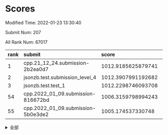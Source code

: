 # Scores

Modified Time: 2022-01-23 13:30:40

Submit Num: 207

All Rank Num: 67017

| rank |               submit               |       score        |       sigma        | pk_num |
| :--- | :--------------------------------- | :----------------- | :----------------- | :----- |
| 1    | cpp.21_12_24.submission-2b2ea0d7   | 1012.9185625879741 | 0.7927062042450137 | 1295   |
| 2    | jsonzb.test.submission_level_4     | 1012.3907991192682 | 0.8006822731278552 | 1292   |
| 3    | jsonzb.test.test_1                 | 1012.2298746093708 | 0.7942564968794087 | 1294   |
| 54   | cpp.2022_01_09.submission-816672bd | 1006.3159798994243 | 0.7511364565916405 | 1294   |
| 55   | cpp.2022_01_09.submission-5b0e3de2 | 1005.174537330748  | 0.7159495692765269 | 1295   |


<details>
<summary>全部</summary>

| rank |                 submit                 |       score        |       sigma        | pk_num |
| :--- | :------------------------------------- | :----------------- | :----------------- | :----- |
| 1    | cpp.21_12_24.submission-2b2ea0d7       | 1012.9185625879741 | 0.7927062042450137 | 1295   |
| 2    | jsonzb.test.submission_level_4         | 1012.3907991192682 | 0.8006822731278552 | 1292   |
| 3    | jsonzb.test.test_1                     | 1012.2298746093708 | 0.7942564968794087 | 1294   |
| 4    | gobigger.level_3.submission_level_3_26 | 1011.8374738781741 | 0.7857626640885196 | 1297   |
| 5    | gobigger.level_3.submission_level_3_23 | 1011.5456183639998 | 0.7763359162229061 | 1292   |
| 6    | gobigger.level_3.submission_level_3_15 | 1011.4453169874118 | 0.7910555448046801 | 1292   |
| 7    | gobigger.level_3.submission_level_3_49 | 1011.3698364584346 | 0.7857992306454621 | 1293   |
| 8    | gobigger.level_3.submission_level_3_37 | 1011.2951901686671 | 0.7718130586631137 | 1293   |
| 9    | gobigger.level_3.submission_level_3_38 | 1010.964606669494  | 0.7499486250060734 | 1294   |
| 10   | gobigger.level_3.submission_level_3_35 | 1010.8740337873876 | 0.7871627758688147 | 1294   |
| 11   | gobigger.level_3.submission_level_3_32 | 1010.7009243074623 | 0.789671202600859  | 1293   |
| 12   | gobigger.level_3.submission_level_3_8  | 1010.6987164637738 | 0.7502459983196387 | 1287   |
| 13   | gobigger.level_3.submission_level_3_43 | 1010.6926149947598 | 0.7598803649167072 | 1296   |
| 14   | gobigger.level_3.submission_level_3_29 | 1010.6887860982235 | 0.7772608880309115 | 1296   |
| 15   | gobigger.level_3.submission_level_3_31 | 1010.6795536801611 | 0.7512778251197175 | 1296   |
| 16   | gobigger.level_3.submission_level_3_36 | 1010.6650937083026 | 0.7817179405054027 | 1295   |
| 17   | gobigger.level_3.submission_level_3_4  | 1010.6251114720081 | 0.7705534523597396 | 1294   |
| 18   | gobigger.level_3.submission_level_3_20 | 1010.4413782181516 | 0.7686448654865092 | 1291   |
| 19   | gobigger.level_3.submission_level_3_22 | 1010.4202936989999 | 0.7582205096227294 | 1295   |
| 20   | gobigger.level_3.submission_level_3_47 | 1010.3987335334858 | 0.763379049022994  | 1299   |
| 21   | gobigger.level_3.submission_level_3_13 | 1010.3789102116451 | 0.7638180848871327 | 1296   |
| 22   | gobigger.level_3.submission_level_3_21 | 1010.3330616994548 | 0.7885665245293316 | 1296   |
| 23   | gobigger.level_3.submission_level_3_41 | 1010.3091029099419 | 0.7401155850093867 | 1297   |
| 24   | gobigger.level_3.submission_level_3_5  | 1010.281211543354  | 0.7557156082132296 | 1295   |
| 25   | gobigger.level_3.submission_level_3_30 | 1010.2407978336786 | 0.7447286377944582 | 1300   |
| 26   | gobigger.level_3.submission_level_3_10 | 1010.1955378471567 | 0.7738895696111402 | 1291   |
| 27   | gobigger.level_3.submission_level_3_39 | 1010.1953999970482 | 0.7686311690161916 | 1300   |
| 28   | gobigger.level_3.submission_level_3_28 | 1010.1446234132585 | 0.7474049547956988 | 1299   |
| 29   | gobigger.level_3.submission_level_3_45 | 1010.0844994935072 | 0.7547263532528007 | 1299   |
| 30   | gobigger.level_3.submission_level_3_16 | 1010.0601617544938 | 0.7641905059705877 | 1298   |
| 31   | gobigger.level_3.submission_level_3_44 | 1009.9134698645503 | 0.7461265978782812 | 1295   |
| 32   | gobigger.level_3.submission_level_3_48 | 1009.8694227205696 | 0.7507600448318424 | 1293   |
| 33   | gobigger.level_3.submission_level_3_6  | 1009.8637401425545 | 0.7775671477608874 | 1296   |
| 34   | gobigger.level_3.submission_level_3_17 | 1009.8440466909899 | 0.7653850921879098 | 1293   |
| 35   | gobigger.level_3.submission_level_3_12 | 1009.8270669557903 | 0.756123347940951  | 1294   |
| 36   | gobigger.level_3.submission_level_3_24 | 1009.8001900407852 | 0.751212592040835  | 1296   |
| 37   | gobigger.level_3.submission_level_3_9  | 1009.7891609661336 | 0.7764967130013564 | 1297   |
| 38   | gobigger.level_3.submission_level_3_34 | 1009.7745738639846 | 0.7634791553395772 | 1291   |
| 39   | gobigger.level_3.submission_level_3_7  | 1009.7099027086645 | 0.7641990810336678 | 1295   |
| 40   | gobigger.level_3.submission_level_3_11 | 1009.6835174152953 | 0.7538759436800035 | 1289   |
| 41   | gobigger.level_3.submission_level_3_27 | 1009.2605655288033 | 0.7563643161123432 | 1295   |
| 42   | gobigger.level_3.submission_level_3_18 | 1009.2341758309581 | 0.7516827359905204 | 1294   |
| 43   | gobigger.level_3.submission_level_3_46 | 1009.2075519894208 | 0.7341565099750732 | 1295   |
| 44   | gobigger.level_3.submission_level_3_40 | 1009.1170016344522 | 0.7607107378367225 | 1296   |
| 45   | gobigger.level_3.submission_level_3_33 | 1009.0002935305365 | 0.763312573268011  | 1291   |
| 46   | gobigger.level_3.submission_level_3_1  | 1008.968288085614  | 0.7433951998203253 | 1297   |
| 47   | gobigger.level_3.submission_level_3_14 | 1008.8247059509642 | 0.7487148862368763 | 1295   |
| 48   | gobigger.level_3.submission_level_3_25 | 1008.7151507042224 | 0.7405297918948509 | 1296   |
| 49   | gobigger.level_3.submission_level_3_0  | 1008.6226299565255 | 0.7351712900614139 | 1293   |
| 50   | gobigger.level_3.submission_level_3_19 | 1008.5083472573994 | 0.7281160336767287 | 1290   |
| 51   | gobigger.level_3.submission_level_3_3  | 1008.4846111785938 | 0.7299558521123382 | 1301   |
| 52   | gobigger.level_3.submission_level_3_42 | 1008.0678437931563 | 0.7511979662087301 | 1291   |
| 53   | gobigger.level_3.submission_level_3_2  | 1007.7797848677232 | 0.7462923239196246 | 1298   |
| 54   | cpp.2022_01_09.submission-816672bd     | 1006.3159798994243 | 0.7511364565916405 | 1294   |
| 55   | cpp.2022_01_09.submission-5b0e3de2     | 1005.174537330748  | 0.7159495692765269 | 1295   |
| 56   | gobigger.level_1.submission_level_1_23 | 1004.872943695077  | 0.7324148799332316 | 1293   |
| 57   | gobigger.level_1.submission_level_1_7  | 1004.7869422671224 | 0.7082368809607805 | 1288   |
| 58   | gobigger.level_1.submission_level_1_9  | 1004.7810174989386 | 0.719913034845841  | 1299   |
| 59   | gobigger.level_1.submission_level_1_12 | 1004.4777007396183 | 0.7175669439001673 | 1295   |
| 60   | gobigger.level_1.submission_level_1_24 | 1004.3267320133236 | 0.7068740044072958 | 1299   |
| 61   | gobigger.level_1.submission_level_1_43 | 1003.9387289644446 | 0.7161651507947128 | 1299   |
| 62   | gobigger.level_1.submission_level_1_26 | 1003.9346490262977 | 0.7266899175449035 | 1295   |
| 63   | gobigger.level_1.submission_level_1_39 | 1003.8895931212636 | 0.7385631793084732 | 1296   |
| 64   | gobigger.level_1.submission_level_1_21 | 1003.8473070412085 | 0.7281376704151812 | 1296   |
| 65   | gobigger.level_1.submission_level_1_35 | 1003.7891344539147 | 0.7110816286073212 | 1293   |
| 66   | gobigger.level_1.submission_level_1_11 | 1003.7848333225393 | 0.737513135543563  | 1289   |
| 67   | gobigger.level_1.submission_level_1_32 | 1003.7402403541535 | 0.7144880340112385 | 1291   |
| 68   | gobigger.level_1.submission_level_1_28 | 1003.7331333044235 | 0.7182124940604465 | 1296   |
| 69   | gobigger.level_1.submission_level_1_6  | 1003.6471895135542 | 0.7232796021311888 | 1300   |
| 70   | gobigger.level_1.submission_level_1_10 | 1003.5716262543416 | 0.7238820444301997 | 1297   |
| 71   | gobigger.level_1.submission_level_1_19 | 1003.5473265187684 | 0.715642511690814  | 1295   |
| 72   | gobigger.level_1.submission_level_1_48 | 1003.4663140716256 | 0.7103445192192602 | 1297   |
| 73   | gobigger.level_1.submission_level_1_34 | 1003.4588534129912 | 0.7308181616838391 | 1295   |
| 74   | gobigger.level_1.submission_level_1_3  | 1003.4290473242348 | 0.7272409802858222 | 1295   |
| 75   | gobigger.level_1.submission_level_1_38 | 1003.3861693780309 | 0.7105004926198544 | 1295   |
| 76   | gobigger.level_1.submission_level_1_13 | 1003.334767018647  | 0.7290242625004301 | 1295   |
| 77   | gobigger.level_1.submission_level_1_45 | 1003.3316197516293 | 0.721840881967958  | 1293   |
| 78   | gobigger.level_1.submission_level_1_33 | 1003.2954883808932 | 0.7046870209757305 | 1298   |
| 79   | gobigger.level_1.submission_level_1_14 | 1003.2741764523365 | 0.7233667532452009 | 1301   |
| 80   | gobigger.level_1.submission_level_1_36 | 1003.2133171227255 | 0.7076125426862824 | 1297   |
| 81   | gobigger.level_1.submission_level_1_47 | 1003.1983444270131 | 0.7181627118843079 | 1296   |
| 82   | gobigger.level_1.submission_level_1_29 | 1003.1872354772906 | 0.7153539447850579 | 1296   |
| 83   | gobigger.level_1.submission_level_1_42 | 1003.1391797333561 | 0.7146677453355715 | 1297   |
| 84   | gobigger.level_1.submission_level_1_18 | 1003.0465498648045 | 0.7148450646030425 | 1294   |
| 85   | gobigger.level_1.submission_level_1_20 | 1003.0365152358842 | 0.7161622523552943 | 1295   |
| 86   | gobigger.level_1.submission_level_1_1  | 1002.9991637467114 | 0.7238855397472383 | 1296   |
| 87   | gobigger.level_1.submission_level_1_44 | 1002.954298598403  | 0.7105532464607892 | 1293   |
| 88   | gobigger.level_1.submission_level_1_25 | 1002.9316225915424 | 0.7166860238728945 | 1297   |
| 89   | gobigger.level_1.submission_level_1_4  | 1002.820879695435  | 0.7193946807561932 | 1294   |
| 90   | gobigger.level_1.submission_level_1_2  | 1002.7517668834479 | 0.7140016499722863 | 1288   |
| 91   | gobigger.level_1.submission_level_1_46 | 1002.7261387457997 | 0.7194833271907232 | 1299   |
| 92   | gobigger.level_1.submission_level_1_27 | 1002.7254589498116 | 0.7045400237719539 | 1293   |
| 93   | gobigger.level_1.submission_level_1_40 | 1002.7111251561826 | 0.7117932140158307 | 1296   |
| 94   | gobigger.level_1.submission_level_1_30 | 1002.6042787698121 | 0.7094451179671966 | 1297   |
| 95   | gobigger.level_1.submission_level_1_22 | 1002.6019180996607 | 0.717252777629814  | 1295   |
| 96   | gobigger.level_1.submission_level_1_17 | 1002.5617894285596 | 0.7149939904051018 | 1292   |
| 97   | gobigger.level_1.submission_level_1_31 | 1002.557167076422  | 0.7139122055663525 | 1301   |
| 98   | gobigger.level_1.submission_level_1_37 | 1002.5163379893716 | 0.7108886224315786 | 1292   |
| 99   | gobigger.level_1.submission_level_1_0  | 1002.4971782604732 | 0.6978799859322747 | 1290   |
| 100  | gobigger.level_1.submission_level_1_49 | 1002.3934420454106 | 0.7057555334752629 | 1290   |
| 101  | gobigger.level_1.submission_level_1_15 | 1002.2814711417587 | 0.7038156496453319 | 1292   |
| 102  | gobigger.level_1.submission_level_1_41 | 1002.2450286373071 | 0.7101100843821017 | 1294   |
| 103  | gobigger.level_1.submission_level_1_16 | 1002.243453786314  | 0.7116773677306315 | 1298   |
| 104  | gobigger.level_1.submission_level_1_5  | 1001.9476107364917 | 0.713522537732774  | 1299   |
| 105  | gobigger.level_1.submission_level_1_8  | 1001.8334688898816 | 0.711820561504032  | 1292   |
| 106  | gobigger.random.submission_random_22   | 996.9184963294532  | 0.7124452844415153 | 1293   |
| 107  | gobigger.random.submission_random_41   | 996.887209913826   | 0.7064018852634826 | 1299   |
| 108  | gobigger.random.submission_random_13   | 996.8576943315863  | 0.7131592229832183 | 1291   |
| 109  | gobigger.random.submission_random_28   | 996.5490561994922  | 0.716918949837431  | 1298   |
| 110  | gobigger.random.submission_random_47   | 996.5192797156191  | 0.7042338772146448 | 1295   |
| 111  | gobigger.random.submission_random_1    | 996.4432511109608  | 0.7010635093690822 | 1297   |
| 112  | gobigger.random.submission_random_40   | 996.4177743778836  | 0.7140941383052211 | 1297   |
| 113  | gobigger.random.submission_random_15   | 996.4092672317978  | 0.7016889328406198 | 1295   |
| 114  | gobigger.random.submission_random_10   | 996.4080109644743  | 0.7171107819607129 | 1295   |
| 115  | gobigger.random.submission_random_36   | 996.3785281905451  | 0.7248306544550951 | 1294   |
| 116  | gobigger.random.submission_random_45   | 996.3279835295829  | 0.7174071802488899 | 1296   |
| 117  | gobigger.random.submission_random_27   | 996.3139599669852  | 0.6999064398971879 | 1295   |
| 118  | gobigger.random.submission_random_46   | 996.3095294249966  | 0.7069679672665281 | 1294   |
| 119  | gobigger.random.submission_random_12   | 996.2377682808483  | 0.7089016261873247 | 1292   |
| 120  | gobigger.random.submission_random_33   | 996.1477399699784  | 0.7081914996053006 | 1295   |
| 121  | gobigger.random.submission_random_16   | 996.1433591461027  | 0.7257704470793803 | 1297   |
| 122  | gobigger.random.submission_random_38   | 996.1106283484206  | 0.720049326393012  | 1289   |
| 123  | gobigger.random.submission_random_31   | 996.0750711849238  | 0.7023305160268648 | 1295   |
| 124  | gobigger.random.submission_random_14   | 995.9913580650957  | 0.6959370442328587 | 1296   |
| 125  | gobigger.random.submission_random_19   | 995.9902614740754  | 0.7246565045568029 | 1295   |
| 126  | gobigger.random.submission_random_30   | 995.9510762941862  | 0.7133105826847463 | 1299   |
| 127  | gobigger.random.submission_random_35   | 995.9200995875515  | 0.7086668913223464 | 1299   |
| 128  | gobigger.random.submission_random_42   | 995.8885360499123  | 0.709190114828559  | 1295   |
| 129  | gobigger.random.submission_random_18   | 995.8462925900235  | 0.7108641839435752 | 1293   |
| 130  | gobigger.random.submission_random_11   | 995.8143261914618  | 0.7205007461644647 | 1292   |
| 131  | gobigger.random.submission_random_23   | 995.6697867311759  | 0.7099110900658223 | 1296   |
| 132  | gobigger.random.submission_random_4    | 995.6687026489584  | 0.7056146160967671 | 1293   |
| 133  | gobigger.random.submission_random_43   | 995.6239938385801  | 0.7111755074164996 | 1297   |
| 134  | gobigger.random.submission_random_5    | 995.6188065749557  | 0.7038791829751434 | 1296   |
| 135  | gobigger.random.submission_random_44   | 995.6142265619676  | 0.7206550070918344 | 1291   |
| 136  | gobigger.random.submission_random_17   | 995.5599188332598  | 0.7087934171184995 | 1295   |
| 137  | gobigger.random.submission_random_3    | 995.4958262760035  | 0.7033372077216863 | 1292   |
| 138  | gobigger.random.submission_random_6    | 995.4837740142252  | 0.6945990624655369 | 1296   |
| 139  | gobigger.random.submission_random_20   | 995.479954880761   | 0.7243136976940694 | 1296   |
| 140  | gobigger.random.submission_random_8    | 995.4761189977044  | 0.7240458562439184 | 1299   |
| 141  | gobigger.random.submission_random_9    | 995.4689016263546  | 0.7239727603593992 | 1299   |
| 142  | gobigger.random.submission_random_37   | 995.4332499534106  | 0.7061309748305916 | 1297   |
| 143  | gobigger.random.submission_random_34   | 995.4240145226405  | 0.7250430896785929 | 1296   |
| 144  | gobigger.random.submission_random_25   | 995.3603290371029  | 0.7234156995481025 | 1300   |
| 145  | gobigger.random.submission_random_21   | 995.2431074071691  | 0.7218073225098346 | 1294   |
| 146  | gobigger.random.submission_random_48   | 995.2040230201302  | 0.7093827000188513 | 1294   |
| 147  | gobigger.random.submission_random_24   | 995.1757878825454  | 0.7181386599395397 | 1294   |
| 148  | gobigger.random.submission_random_32   | 995.0863691325959  | 0.6932864269829984 | 1292   |
| 149  | gobigger.random.submission_random_26   | 994.9096300734737  | 0.7076774232066608 | 1301   |
| 150  | gobigger.random.submission_random_7    | 994.7460153853378  | 0.7169201602750711 | 1291   |
| 151  | gobigger.random.submission_random_29   | 994.7083994048852  | 0.7213837600683178 | 1296   |
| 152  | gobigger.random.submission_random_2    | 994.6175405465074  | 0.7128567806077655 | 1294   |
| 153  | gobigger.random.submission_random_0    | 994.5022494986259  | 0.7233895903271453 | 1298   |
| 154  | gobigger.random.submission_random_49   | 993.9647846475257  | 0.7063523174524496 | 1294   |
| 155  | gobigger.level_2.submission_level_2_20 | 993.8013146668733  | 0.7315208283241328 | 1295   |
| 156  | gobigger.random.submission_random_39   | 993.5558887863365  | 0.7232840697034923 | 1296   |
| 157  | gobigger.level_2.submission_level_2_32 | 993.4592169287183  | 0.7220861703529421 | 1293   |
| 158  | gobigger.level_2.submission_level_2_13 | 993.4081320928627  | 0.7174041610393799 | 1299   |
| 159  | gobigger.level_2.submission_level_2_17 | 993.3725834691779  | 0.732911487779383  | 1297   |
| 160  | gobigger.level_2.submission_level_2_26 | 993.3547168547411  | 0.7240611677828426 | 1299   |
| 161  | gobigger.level_2.submission_level_2_2  | 993.1792346193903  | 0.7341229907746349 | 1293   |
| 162  | gobigger.level_2.submission_level_2_5  | 993.1191721354214  | 0.7366755829162084 | 1294   |
| 163  | gobigger.level_2.submission_level_2_30 | 993.1146755648025  | 0.7429977005529332 | 1298   |
| 164  | gobigger.level_2.submission_level_2_46 | 992.991781628066   | 0.724256537440832  | 1298   |
| 165  | gobigger.level_2.submission_level_2_49 | 992.9889957204265  | 0.7330695018248319 | 1300   |
| 166  | gobigger.level_2.submission_level_2_1  | 992.8973897711013  | 0.725927219627275  | 1298   |
| 167  | gobigger.level_2.submission_level_2_0  | 992.8130262628092  | 0.7365568216646586 | 1291   |
| 168  | gobigger.level_2.submission_level_2_16 | 992.6495310966247  | 0.7338161361329176 | 1287   |
| 169  | gobigger.level_2.submission_level_2_34 | 992.6219599996002  | 0.732241869935131  | 1292   |
| 170  | gobigger.level_2.submission_level_2_18 | 992.5374974603975  | 0.733383277401593  | 1294   |
| 171  | gobigger.level_2.submission_level_2_14 | 992.5178024480482  | 0.7282391307034607 | 1294   |
| 172  | gobigger.level_2.submission_level_2_38 | 992.446083492823   | 0.7440854716804687 | 1294   |
| 173  | gobigger.level_2.submission_level_2_39 | 992.339341262766   | 0.7342084333710619 | 1300   |
| 174  | gobigger.level_2.submission_level_2_12 | 992.3371622741097  | 0.7489289520065329 | 1297   |
| 175  | gobigger.level_2.submission_level_2_25 | 992.3254562075616  | 0.7440033921140778 | 1294   |
| 176  | gobigger.level_2.submission_level_2_47 | 992.278486598679   | 0.7392279833053983 | 1293   |
| 177  | gobigger.level_2.submission_level_2_44 | 992.262606302113   | 0.7338363637810531 | 1295   |
| 178  | gobigger.level_2.submission_level_2_21 | 992.2457303114786  | 0.7286818164534568 | 1295   |
| 179  | gobigger.level_2.submission_level_2_28 | 992.2114427121888  | 0.7357234965640322 | 1298   |
| 180  | gobigger.level_2.submission_level_2_6  | 992.1895999097223  | 0.7301058016215366 | 1295   |
| 181  | gobigger.level_2.submission_level_2_29 | 992.1203724354258  | 0.7532286071287101 | 1290   |
| 182  | gobigger.level_2.submission_level_2_48 | 992.0004423243936  | 0.7513194255151691 | 1295   |
| 183  | gobigger.level_2.submission_level_2_35 | 991.9588516318121  | 0.7464547447702944 | 1296   |
| 184  | gobigger.level_2.submission_level_2_36 | 991.9555245204524  | 0.7613355191040201 | 1300   |
| 185  | gobigger.level_2.submission_level_2_45 | 991.9186484598486  | 0.7389441046809755 | 1297   |
| 186  | gobigger.level_2.submission_level_2_24 | 991.9023115203571  | 0.7533087099988142 | 1290   |
| 187  | gobigger.level_2.submission_level_2_8  | 991.8034081344028  | 0.7563556675212634 | 1297   |
| 188  | gobigger.level_2.submission_level_2_43 | 991.7649797697393  | 0.7337130142766195 | 1291   |
| 189  | gobigger.level_2.submission_level_2_40 | 991.7434843229926  | 0.743871098357207  | 1293   |
| 190  | gobigger.level_2.submission_level_2_37 | 991.72356520875    | 0.7471748868339065 | 1297   |
| 191  | gobigger.level_2.submission_level_2_27 | 991.6867792122706  | 0.7445376928358247 | 1294   |
| 192  | gobigger.level_2.submission_level_2_15 | 991.5882617904336  | 0.7633568730460834 | 1293   |
| 193  | gobigger.level_2.submission_level_2_7  | 991.5497407179745  | 0.7470294946831867 | 1297   |
| 194  | gobigger.level_2.submission_level_2_9  | 991.548952801016   | 0.734653618535467  | 1297   |
| 195  | gobigger.level_2.submission_level_2_22 | 991.4903662906584  | 0.7417906888780049 | 1294   |
| 196  | gobigger.level_2.submission_level_2_42 | 991.4711938215678  | 0.7592244956877607 | 1299   |
| 197  | gobigger.level_2.submission_level_2_31 | 991.2447361995993  | 0.7374339531196703 | 1300   |
| 198  | gobigger.level_2.submission_level_2_23 | 991.2427198042005  | 0.7498533374770062 | 1292   |
| 199  | gobigger.level_2.submission_level_2_4  | 991.1880319536414  | 0.7536891425119838 | 1297   |
| 200  | gobigger.level_2.submission_level_2_3  | 991.1581094969703  | 0.7434860527397391 | 1290   |
| 201  | gobigger.level_2.submission_level_2_41 | 990.8593044928459  | 0.7529735648730386 | 1296   |
| 202  | gobigger.level_2.submission_level_2_11 | 990.7440058991327  | 0.7679365231442197 | 1296   |
| 203  | gobigger.level_2.submission_level_2_19 | 990.489935591822   | 0.7802933899804414 | 1292   |
| 204  | gobigger.level_2.submission_level_2_33 | 990.3110819562255  | 0.7658645702249335 | 1294   |
| 205  | gobigger.level_2.submission_level_2_10 | 990.0203926965053  | 0.7692173535110263 | 1296   |
| 206  | gobigger.none.submission_none_1        | 978.6581570299485  | 1.3138605619262897 | 1295   |
| 207  | gobigger.none.submission_none_0        | 975.4003957451057  | 1.4418915036477846 | 1295   |

</details>